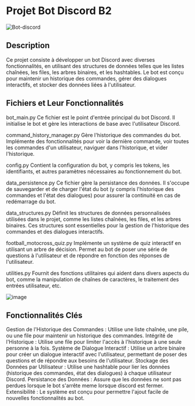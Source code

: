 # Projet Bot Discord B2
![Bot-discord](https://github.com/Sajedd/Projet-BotDiscord_Python/assets/112949717/64e6c206-fedb-4075-9ba8-2bce8b093e7f)
## Description
Ce projet consiste à développer un bot Discord avec diverses fonctionnalités, en utilisant des structures de données telles que les listes chaînées, les files, les arbres binaires, et les hashtables. Le bot est conçu pour maintenir un historique des commandes, gérer des dialogues interactifs, et stocker des données liées à l'utilisateur.

## Fichiers et Leur Fonctionnalités
bot_main.py
Ce fichier est le point d'entrée principal du bot Discord. Il initialise le bot et gère les interactions de base avec l'utilisateur Discord.

command_history_manager.py
Gère l'historique des commandes du bot. Implémente des fonctionnalités pour voir la dernière commande, voir toutes les commandes d'un utilisateur, naviguer dans l'historique, et vider l'historique.

config.py
Contient la configuration du bot, y compris les tokens, les identifiants, et autres paramètres nécessaires au fonctionnement du bot.

data_persistence.py
Ce fichier gère la persistance des données. Il s'occupe de sauvegarder et de charger l'état du bot (y compris l'historique des commandes et l'état des dialogues) pour assurer la continuité en cas de redémarrage du bot.

data_structures.py
Définit les structures de données personnalisées utilisées dans le projet, comme les listes chaînées, les files, et les arbres binaires. Ces structures sont essentielles pour la gestion de l'historique des commandes et des dialogues interactifs.

football_motocross_quiz.py
Implémente un système de quiz interactif en utilisant un arbre de décision. Permet au bot de poser une série de questions à l'utilisateur et de répondre en fonction des réponses de l'utilisateur.

utilities.py
Fournit des fonctions utilitaires qui aident dans divers aspects du bot, comme la manipulation de chaînes de caractères, le traitement des entrées utilisateur, etc.

![image](https://github.com/Sajedd/Projet-BotDiscord_Python/assets/112949717/14d1834a-fae1-4c9b-a73f-9a1a11fc27da)


## Fonctionnalités Clés
Gestion de l'Historique des Commandes : Utilise une liste chaînée, une pile, ou une file pour maintenir un historique des commandes.
Intégrité de l'Historique : Utilise une file pour limiter l'accès à l'historique à une seule personne à la fois.
Système de Dialogue Interactif : Utilise un arbre binaire pour créer un dialogue interactif avec l'utilisateur, permettant de poser des questions et de répondre aux besoins de l'utilisateur.
Stockage des Données par Utilisateur : Utilise une hashtable pour lier les données (historique des commandes, état des dialogues) à chaque utilisateur Discord.
Persistance des Données : Assure que les données ne sont pas perdues lorsque le bot s'arrête meme lorsque discord est fermer.
Extensibilité : Le système est conçu pour permettre l'ajout facile de nouvelles fonctionnalités au bot.
